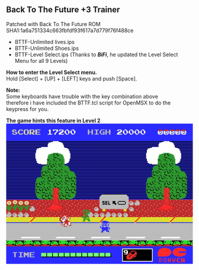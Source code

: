 ## Back To The Future +3 Trainer

Patched with Back To The Future ROM SHA1:1a6a751334c663fbfdf93f617a7d779f76f488ce

- BTTF-Unlimited lives.ips
- BTTF-Unlimited Shoes.ips
- BTTF-Level Select.ips (Thanks to **_BiFi_**, he updated the Level Select Menu for all 9 Levels)
  
  
 **How to enter the Level Select menu.**  
Hold [Select] + [UP] + [LEFT] keys and push [Space].  

**Note:**  
Some keyboards have trouble with the key combination above  
therefore i have included the BTTF.tcl script for OpenMSX to do the keypress for you.  
  

**The game hints this feature in Level 2**  
![alt text](https://github.com/Bagster/Projects/blob/master/MSX/IPS%20Patches/Back%20To%20The%20Future%20%2B3%20Trainer/BTTF.jpg "Ghost Splash Screen")
